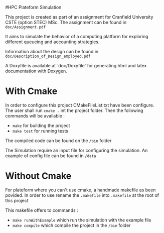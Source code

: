 #HPC Plateform Simulation

This project is created as part of an assignment for Cranfield University CSTE (option STEC) MSc. The assignment can be found in `doc/Assignment.pdf`

It aims to simulate the behavior of a computing platform for exploring different queueing and accounting strategies.

Information about the design can be found in ```doc/Description_of_Design_employed.pdf```

A Doxyfile is available at `doc/Doxyfile' for generating html and latex documentation with Doxygen.

# With Cmake
In order to configure this project CMakeFileList.txt have been configure.
The user shall run ```cmake .``` int the project folder.
Then the following commands will be available :
- ```make``` for building the project
- ```make test``` for running tests

The compiled code can be found on the ```/bin``` folder

The Simulation require an input file for configuring the simulation.
An example of config file can be found in ```/data``` 

# Without Cmake
For plateform where you can't use cmake, a handmade makefile as been povided.
In order to use rename the ```.makefile``` into ```.makefile``` at the root of this project

This makefile offers to commands : 
- ```make runWithExample``` which run the simulation with the example file
- ```make compile``` which compile the project in the `/bin` folder

  
